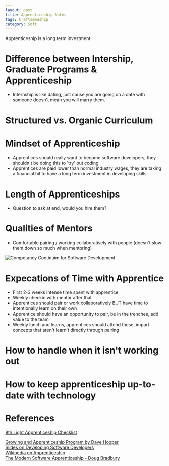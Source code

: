 ```yaml
---
layout: post
title: Apprenticeship Notes
tags: Craftsmanship
category: Soft
---
```


Apprenticeship is a long term investment 

# Difference between Intership, Graduate Programs & Apprenticeship

* Internship is like dating, just cause you are going on a date with someone doesn't mean you will marry them.

# Structured vs. Organic Curriculum

# Mindset of Apprenticeship

* Apprentices should really want to become software developers, they shouldn't be doing this to 'try' out coding  
* Apprentices are paid lower than normal industry wages, they are taking a financial hit to have a long term investment in developing skills  

# Length of Apprenticeships

* Question to ask at end, would you hire them?

# Qualities of Mentors

* Comfortable pairing / working collaboratively with people (doesn't slow them down so much when mentoring)

<img class="img-responsive" alt="Competancy Continuim for Software Development" src="{{ site.url }}/assets/images/software-competancy-continuim.jpg">

# Expecations of Time with Apprentice

* First 2-3 weeks intense time spent with apprentice  
* Weekly checkin with mentor after that
* Apprentices should pair or work collaboratively BUT have time to intentionally learn on their own  
* Apprentice should have an opportunity to pair, be in the trenches, add value to the team  
* Weekly lunch and learns, apprentices should attend these, impart concepts that aren't learn't directly through pairing

# How to handle when it isn't working out



# How to keep apprenticeship up-to-date with technology



# References

[8th Light Apprenticeship Checklist](http://dougbradbury.com/AgileAfrica.pdf)

[Growing and Apprenticeship Program by Dave Hooper](https://www.youtube.com/watch?v=dewCpjRXiHU)  
[Slides on Developing Software Developers](https://www.slideshare.net/redsquirrel/developing-softwaredevelopers-14010658)  
[Wikipedia on Apprenticeship](https://en.wikipedia.org/wiki/Apprenticeship)  
[The Modern Software Apprenticeship - Doug Bradbury](https://www.youtube.com/watch?v=ZKRghzP9H7M)  
